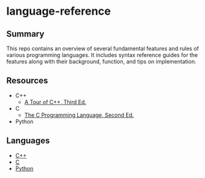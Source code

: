 # language-reference

## Summary

This repo contains an overview of several fundamental features and rules of various programming languages. It includes syntax reference guides for the features along with their background, function, and tips on implementation.

## Resources
- C++
  - [A Tour of C++, Third Ed.](https://www.stroustrup.com/tour3.html)
- C
  - [The C Programming Language, Second Ed.](https://www.amazon.com/Programming-Language-PROGRAMMING-LANG-_p2-ebook/dp/B009ZUZ9FW?gQT=1)
- Python

## Languages
- [C++](cpp/README.md)
- [C](cpp/README.md)
- [Python](cpp/README.md)
